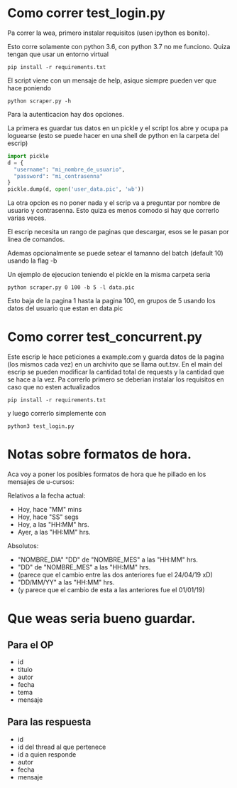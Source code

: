 # Como correr test_login.py
Pa correr la wea, primero instalar requisitos (usen ipython es bonito).

Esto corre solamente con python 3.6, con python 3.7 no me funciono. Quiza tengan que usar un entorno virtual


```shell
pip install -r requirements.txt
```

El script viene con un mensaje de help, asique siempre pueden ver que hace poniendo
```shell
python scraper.py -h
```


Para la autenticacion hay dos opciones.

La primera es guardar tus datos en un pickle y el script los abre y ocupa pa loguearse
(esto se puede hacer en una shell de python en la carpeta del escrip)
```python
import pickle
d = {
  "username": "mi_nombre_de_usuario",
  "password": "mi_contrasenna"
}
pickle.dump(d, open('user_data.pic', 'wb'))
```

La otra opcion es no poner nada y el scrip va a preguntar por nombre de usuario y contrasenna. Esto quiza es menos comodo si hay que correrlo varias veces.

El escrip necesita un rango de paginas que descargar, esos se le pasan por linea de comandos.

Ademas opcionalmente se puede setear el tamanno del batch (default 10) usando la flag -b

Un ejemplo de ejecucion teniendo el pickle en la misma carpeta seria
```shell
python scraper.py 0 100 -b 5 -l data.pic
```
Esto baja de la pagina 1 hasta la pagina 100, en grupos de 5 usando los datos
del usuario que estan en data.pic




# Como correr test_concurrent.py
Este escrip le hace peticiones a example.com y guarda datos de la pagina (los mismos cada vez) en un archivito que se llama out.tsv. En el main del escrip se pueden modificar la cantidad total de requests y la cantidad que se hace a la vez. Pa correrlo primero se deberian instalar los requisitos en caso que no esten actualizados
```shell
pip install -r requirements.txt
```

y luego correrlo simplemente con 
```shell
python3 test_login.py
```

# Notas sobre formatos de hora.
Aca voy a poner los posibles formatos de hora que he pillado en los mensajes de u-cursos:


Relativos a la fecha actual:
* Hoy, hace "MM" mins
* Hoy, hace "SS" segs
* Hoy, a las "HH:MM" hrs.
* Ayer, a las "HH:MM" hrs.


Absolutos:
* "NOMBRE_DIA" "DD" de "NOMBRE_MES" a las "HH:MM" hrs.
* "DD" de "NOMBRE_MES" a las "HH:MM" hrs.
* (parece que el cambio entre las dos anteriores fue el 24/04/19 xD)
* "DD/MM/YY" a las "HH:MM" hrs.
* (y parece que el cambio de esta a las anteriores fue el 01/01/19)


# Que weas seria bueno guardar.
## Para el OP
* id
* titulo
* autor
* fecha
* tema
* mensaje

## Para las respuesta
* id
* id del thread al que pertenece
* id a quien responde
* autor
* fecha
* mensaje
